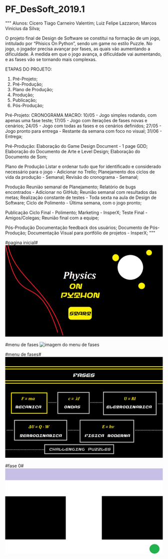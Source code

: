 ﻿# PF_DesSoft_2019.1
"""
Alunos: 
	Cicero Tiago Carneiro Valentim; 
	Luiz Felipe Lazzaron; 
	Marcos Vinicius da Silva; 

O projeto final de Design de Software se constitui na formação de um jogo, intitulado por “Phisics On Python”, sendo um game no estilo Puzzle. No jogo, o jogador precisa avançar por fases, as quais vão aumentando a dificuldade. À medida em que o jogo avança, a dificuldade vai aumentando, e as fases vão se tornando mais complexas.

ETAPAS DO PROJETO:
1. Pré-Projeto;
2. Pré-Produção;
3. Plano de Produção;
4. Produção;
5. Publicação;
6. Pós-Produção;

Pré-Projeto:
	CRONOGRAMA MACRO:
	10/05 - Jogo simples rodando, com apenas uma fase teste;
	17/05 - Jogo com iterações de fases novas e cenários;
	24/05 - Jogo com todas as fases e os cenários definidos;
	27/05 - Jogo pronto para entrega - Restante da semana com foco no visual;
	31/06 - Entrega;

Pré-Produção:
	Elaboração do Game Design Document - 1 page GDD;
	Elaboração do Documento de Arte e Level Design;
	Elaboração do Documento de Som;

Plano de Produção
	Listar e ordenar tudo que for identificado e considerado necessário para o jogo - Adicionar no Trello;
	Planejamento dos ciclos de vida da produção - Semanal;
	Revisão do cronograma - Semanal;

Produção
	Reunião semanal de Planejamento;
	Relatório de bugs encontrados - Adicionar no GitHub;
	Reunião semanal com resultados das metas;
	Realização constante de testes - Toda sexta na aula de Design de Software;
	Ciclo de Polimento - Última semana, com o jogo pronto;

Publicação
	Ciclo Final - Polimento;
	Marketing - InsperX;
	Teste Final - Amigos/Colegas;
	Reunião final com a equipe;

Pós-Produção
	Documentação feedback dos usuários;
	Documento de Pós-Produção;
	Documentação Visual para portfólio de projetos - InsperX;
"""

#pagina inicial#
![imagem da primeira tela de inicio](Imagens/inicio.png)

#menu de fases
![imagem do menu de fases](imagens/fases.jpeg)

#menu de fases#
![imagem do menu de fases](Imagens/fases.png)

#fase 0#
![imagem da primeira tela de jogo](Imagens/1.png)

